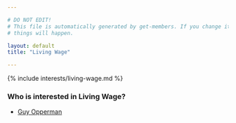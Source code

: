```yaml
---

# DO NOT EDIT!
# This file is automatically generated by get-members. If you change it, bad
# things will happen.

layout: default
title: "Living Wage"

---
```


{% include interests/living-wage.md %}

### Who is interested in Living Wage?


* [Guy Opperman](members/guy-opperman.html)
